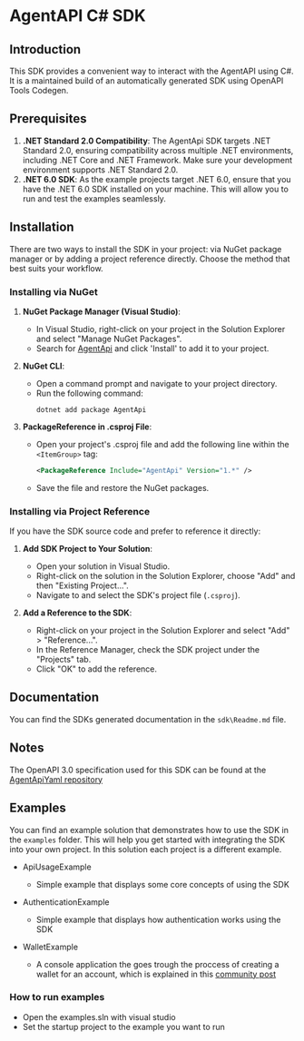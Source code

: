 # AgentAPI C# SDK

## **Introduction**

This SDK provides a convenient way to interact with the AgentAPI using C#. It is a maintained build of an automatically generated SDK using OpenAPI Tools Codegen.

## **Prerequisites**

1. **.NET Standard 2.0 Compatibility**: The AgentApi SDK targets .NET Standard 2.0, ensuring compatibility across multiple .NET environments, including .NET Core and .NET Framework. Make sure your development environment supports .NET Standard 2.0.
2. **.NET 6.0 SDK**: As the example projects target .NET 6.0, ensure that you have the .NET 6.0 SDK installed on your machine. This will allow you to run and test the examples seamlessly.

## **Installation**

There are two ways to install the SDK in your project: via NuGet package manager or by adding a project reference directly. Choose the method that best suits your workflow.

### Installing via NuGet

1. **NuGet Package Manager (Visual Studio)**:
   - In Visual Studio, right-click on your project in the Solution Explorer and select "Manage NuGet Packages".
   - Search for [AgentApi](https://www.nuget.org/packages/AgentApi) and click 'Install' to add it to your project.

2. **NuGet CLI**:
   - Open a command prompt and navigate to your project directory.
   - Run the following command:  
     ```
     dotnet add package AgentApi
     ```

3. **PackageReference in .csproj File**:
   - Open your project's .csproj file and add the following line within the `<ItemGroup>` tag:
     ```xml
     <PackageReference Include="AgentApi" Version="1.*" />
     ```
   - Save the file and restore the NuGet packages.

### Installing via Project Reference

If you have the SDK source code and prefer to reference it directly:

1. **Add SDK Project to Your Solution**:
   - Open your solution in Visual Studio.
   - Right-click on the solution in the Solution Explorer, choose "Add" and then "Existing Project...".
   - Navigate to and select the SDK's project file (`.csproj`).

2. **Add a Reference to the SDK**:
   - Right-click on your project in the Solution Explorer and select "Add" > "Reference...".
   - In the Reference Manager, check the SDK project under the "Projects" tab.
   - Click "OK" to add the reference.

## Documentation

You can find the SDKs generated documentation in the `sdk\Readme.md` file.

## Notes

The OpenAPI 3.0 specification used for this SDK can be found at the [AgentApiYaml repository](https://github.com/Trust-Anchor-Group/AgentApiYaml)

## Examples

You can find an example solution that demonstrates how to use the SDK in the `examples` folder. This will help you get started with integrating the SDK into your own project.
In this solution each project is a different example.

* ApiUsageExample
   
   - Simple example that displays some core concepts of using the SDK

* AuthenticationExample

   - Simple example that displays how authentication works using the SDK

* WalletExample
  
   - A console application the goes trough the proccess of creating a wallet for an account, which is explained in this [community post](https://lab.tagroot.io/Community/Post/Creating_a_wallet_using_Agent_API)


### How to run examples

   - Open the examples.sln with visual studio
   - Set the startup project to the example you want to run
